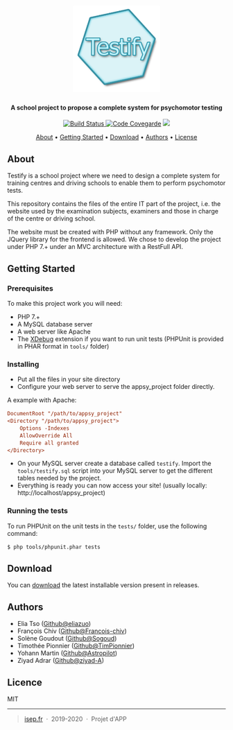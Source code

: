<h1 align="center">
  <br>
  <img src="https://raw.githubusercontent.com/Astropilot/appsy_project/master/public/images/logo_testify.png" alt="Testify" width="200">
</h1>

<h4 align="center">
A school project to propose a complete system for psychomotor testing</h4>

<p align="center">
  <a href="https://travis-ci.org/Astropilot/appsy_project">
    <img src="https://travis-ci.org/Astropilot/appsy_project.svg?branch=master"
         alt="Build Status">
  </a>
  <a href="https://codecov.io/gh/Astropilot/appsy_project"><img src="https://codecov.io/gh/Astropilot/appsy_project/branch/master/graph/badge.svg" alt="Code Covegarde"></a>
  <img src="https://img.shields.io/badge/Made%20with-%E2%9D%A4%EF%B8%8F-yellow.svg">
</p>

<p align="center">
  <a href="#about">About</a> •
  <a href="#getting-started">Getting Started</a> •
  <a href="#download">Download</a> •
  <a href="#authors">Authors</a> •
  <a href="#license">License</a>
</p>

## About

Testify is a school project where we need to design a complete system for training centres and driving schools to enable them to perform psychomotor tests.

This repository contains the files of the entire IT part of the project, i.e. the website used by the examination subjects, examiners and those in charge of the centre or driving school.

The website must be created with PHP without any framework. Only the JQuery library for the frontend is allowed. We chose to develop the project under PHP 7.+ under an MVC architecture with a RestFull API.

## Getting Started

### Prerequisites

To make this project work you will need:

* PHP 7.+
* A MySQL database server
* A web server like Apache
* The [XDebug](https://xdebug.org/) extension if you want to run unit tests (PHPUnit is provided in PHAR format in `tools/` folder)

### Installing

* Put all the files in your site directory
* Configure your web server to serve the appsy_project folder directly.

A example with Apache:
```ini
DocumentRoot "/path/to/appsy_project"
<Directory "/path/to/appsy_project">
    Options -Indexes
    AllowOverride All
    Require all granted
</Directory>
```
* On your MySQL server create a database called `testify`. Import the `tools/testify.sql` script into your MySQL server to get the different tables needed by the project.
* Everything is ready you can now access your site! (usually locally: http://localhost/appsy_project)

### Running the tests

To run PHPUnit on the unit tests in the `tests/` folder, use the following command:
```bash
$ php tools/phpunit.phar tests
```

## Download

You can [download](https://github.com/Astropilot/appsy_project/releases/tag/v1.0.0) the latest installable version present in releases.

## Authors

* Elia Tso ([Github@eliazuo](https://github.com/eliazuo))
* François Chiv ([Github@Francois-chiv](https://github.com/Francois-chiv))
* Solène Goudout ([Github@Sogoud](https://github.com/Sogoud))
* Timothée Pionnier ([Github@TimPionnier](https://github.com/TimPionnier))
* Yohann Martin ([Github@Astropilot](https://github.com/Astropilot))
* Ziyad Adrar ([Github@ziyad-A](https://github.com/ziyad-A))

## Licence

MIT

---

> [isep.fr](https://www.isep.fr/) &nbsp;&middot;&nbsp;
> 2019-2020 &nbsp;&middot;&nbsp;
> Projet d'APP
